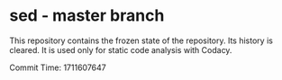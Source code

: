 # sed - master branch

This repository contains the frozen state of the repository.
Its history is cleared. It is used only for static code
analysis with Codacy.

Commit Time: 1711607647